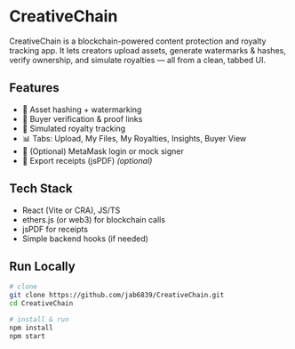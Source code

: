 # CreativeChain

CreativeChain is a blockchain-powered content protection and royalty tracking app. It lets creators upload assets, generate watermarks & hashes, verify ownership, and simulate royalties — all from a clean, tabbed UI.

## Features
- 🔐 Asset hashing + watermarking
- 🧾 Buyer verification & proof links
- 💸 Simulated royalty tracking
- 📊 Tabs: Upload, My Files, My Royalties, Insights, Buyer View
- 🧩 (Optional) MetaMask login or mock signer
- 🧾 Export receipts (jsPDF) *(optional)*

## Tech Stack
- React (Vite or CRA), JS/TS
- ethers.js (or web3) for blockchain calls
- jsPDF for receipts
- Simple backend hooks (if needed)

## Run Locally
```bash
# clone
git clone https://github.com/jab6839/CreativeChain.git
cd CreativeChain

# install & run
npm install
npm start
